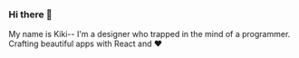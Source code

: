 ### Hi there 👋
My name is Kiki--
I'm a designer who trapped in the mind of a programmer. Crafting beautiful apps with React and ❤️

